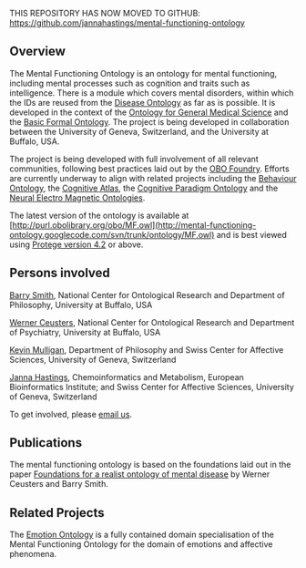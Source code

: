 THIS REPOSITORY HAS NOW MOVED TO GITHUB: https://github.com/jannahastings/mental-functioning-ontology

## Overview ##

The Mental Functioning Ontology is an ontology for mental functioning, including mental processes such as cognition and traits such as intelligence. There is a module which covers mental disorders, within which the IDs are reused from the [Disease Ontology](http://disease-ontology.org/) as far as is possible.  It is developed in the context of the [Ontology for General Medical Science](http://code.google.com/p/ogms/) and the [Basic Formal Ontology](http://www.ifomis.org/bfo/).  The project is being developed in collaboration between the University of Geneva, Switzerland, and the University at Buffalo, USA.

The project is being developed with full involvement of all relevant communities, following best practices laid out by the [OBO Foundry](http://www.obofoundry.org/). Efforts are currently underway to align with related projects including the [Behaviour Ontology](http://code.google.com/p/behavior-ontology/), the [Cognitive Atlas](http://www.cognitiveatlas.org/), the [Cognitive Paradigm Ontology](http://cogpo.org/) and the [Neural Electro Magnetic Ontologies](http://nemo.nic.uoregon.edu/wiki/NEMO).

The latest version of the ontology is available at [http://purl.obolibrary.org/obo/MF.owl](http://mental-functioning-ontology.googlecode.com/svn/trunk/ontology/MF.owl) and is best viewed using [Protege version 4.2](http://protege.stanford.edu/download/registered.html) or above.

## Persons involved ##

[Barry Smith](http://ontology.buffalo.edu/smith/), National Center for Ontological Research and Department of Philosophy, University at Buffalo, USA

[Werner Ceusters](http://www.referent-tracking.com/RTU/?page=ceusters_vita.phtml), National Center for Ontological Research and Department of Psychiatry, University at Buffalo, USA

[Kevin Mulligan](http://www.unige.ch/lettres/philo/enseignants/km/), Department of Philosophy and Swiss Center for Affective Sciences, University of Geneva, Switzerland

[Janna Hastings](http://www.ebi.ac.uk/~hastings/), Chemoinformatics and Metabolism, European Bioinformatics Institute;
and Swiss Center for Affective Sciences, University of Geneva, Switzerland

To get involved, please [email us](mailto:janna.hastings@gmail.com).

## Publications ##

The mental functioning ontology is based on the foundations laid out in the paper [Foundations for a realist ontology of mental disease](http://www.jbiomedsem.com/content/1/1/10) by Werner Ceusters and Barry Smith.

## Related Projects ##

The [Emotion Ontology](http://code.google.com/p/emotion-ontology/) is a fully contained domain specialisation of the Mental Functioning Ontology for the domain of emotions and affective phenomena.